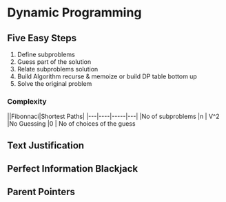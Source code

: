 # Dynamic Programming

## Five Easy Steps

1. Define subproblems
2. Guess part of the solution
3. Relate subproblems solution
4. Build Algorithm recurse & memoize
   or build DP table bottom up
5. Solve the original problem


### Complexity

||Fibonnaci|Shortest Paths|
|---|----|-----|---|
|No of subproblems |n       |    V^2
|No Guessing       |0        |   No of choices of the guess





## Text Justification

## Perfect Information Blackjack

## Parent Pointers